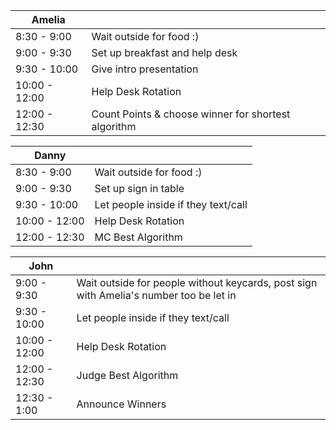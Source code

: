 | Amelia | |
| ---| ---|
|8:30 - 9:00 | Wait outside for food :)|
|9:00 - 9:30 | Set up breakfast and help desk|
|9:30 - 10:00 | Give intro presentation|
|10:00 - 12:00 | Help Desk Rotation|
|12:00 - 12:30 | Count Points & choose winner for shortest algorithm|

|Danny | |
| ---| ---|
|8:30 - 9:00 | Wait outside for food :)|
|9:00 - 9:30 | Set up sign in table|
|9:30 - 10:00 | Let people inside if they text/call|
|10:00 - 12:00 | Help Desk Rotation|
|12:00 - 12:30 | MC Best Algorithm |

|John | |
| ---| ---|
|9:00 - 9:30 | Wait outside for people without keycards, post sign with Amelia's number too be let in|
|9:30 - 10:00 | Let people inside if they text/call|
|10:00 - 12:00 | Help Desk Rotation|
|12:00 - 12:30 | Judge Best Algorithm|
|12:30 - 1:00| Announce Winners|

